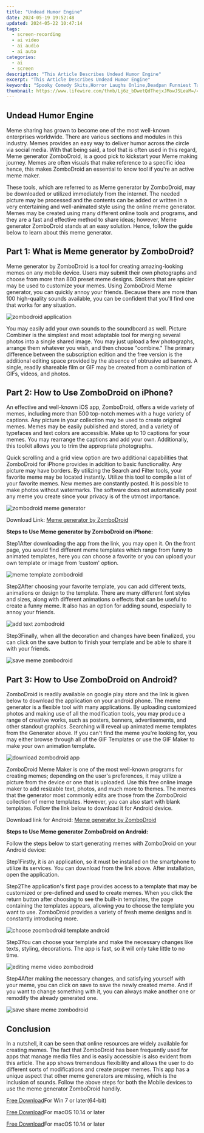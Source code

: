 ```yaml
---
title: "Undead Humor Engine"
date: 2024-05-19 19:52:48
updated: 2024-05-22 10:47:14
tags: 
  - screen-recording
  - ai video
  - ai audio
  - ai auto
categories: 
  - ai
  - screen
description: "This Article Describes Undead Humor Engine"
excerpt: "This Article Describes Undead Humor Engine"
keywords: "Spooky Comedy Skits,Horror Laughs Online,Deadpan Funniest Takes,Zombie Chuckles Joke,Cursed Humor Videos,Ghoulish Comedy Hits,Phantasmic Jokes Stream"
thumbnail: https://www.lifewire.com/thmb/Lj6z_bDwetQdThejxJMowJSLeaM=/400x300/filters:no_upscale():max_bytes(150000):strip_icc()/useslackatwork-dd81bcc073fe4e99abba80926254f05e.jpg
---
```


## Undead Humor Engine

Meme sharing has grown to become one of the most well-known enterprises worldwide. There are various sections and modules in this industry. Memes provides an easy way to deliver humor across the circle via social media. With that being said, a tool that is often used in this regard, Meme generator ZomboDroid, is a good pick to kickstart your Meme making journey. Memes are often visuals that make reference to a specific idea hence, this makes ZomboDroid an essential to know tool if you're an active meme maker.

These tools, which are referred to as Meme generator by ZomboDroid, may be downloaded or utilized immediately from the internet. The needed picture may be processed and the contents can be added or written in a very entertaining and well-animated style using the online meme generator. Memes may be created using many different online tools and programs, and they are a fast and effective method to share ideas; however, Meme generator ZomboDroid stands at an easy solution. Hence, follow the guide below to learn about this meme generator.

## Part 1: What is Meme generator by ZomboDroid?

Meme generator by ZomboDroid is a tool for creating amazing-looking memes on any mobile device. Users may submit their own photographs and choose from more than 800 preset meme designs. Stickers that are spicier may be used to customize your memes. Using ZomboDroid Meme generator, you can quickly annoy your friends. Because there are more than 100 high-quality sounds available, you can be confident that you'll find one that works for any situation.

![zombodroid application](https://images.wondershare.com/filmora/article-images/2022/07/zombodroid-application.jpg)

You may easily add your own sounds to the soundboard as well. Picture Combiner is the simplest and most adaptable tool for merging several photos into a single shared image. You may just upload a few photographs, arrange them whatever you wish, and then choose "combine." The primary difference between the subscription edition and the free version is the additional editing space provided by the absence of obtrusive ad banners. A single, readily shareable film or GIF may be created from a combination of GIFs, videos, and photos.

## Part 2: How to Use ZomboDroid on iPhone?

An effective and well-known iOS app, ZomboDroid, offers a wide variety of memes, including more than 500 top-notch memes with a huge variety of captions. Any picture in your collection may be used to create original memes. Memes may be easily published and stored, and a variety of typefaces and text colors are accessible. Make up to 10 captions for your memes. You may rearrange the captions and add your own. Additionally, this toolkit allows you to trim the appropriate photographs.

Quick scrolling and a grid view option are two additional capabilities that ZomboDroid for iPhone provides in addition to basic functionality. Any picture may have borders. By utilizing the Search and Filter tools, your favorite meme may be located instantly. Utilize this tool to compile a list of your favorite memes. New memes are constantly posted. It is possible to make photos without watermarks. The software does not automatically post any meme you create since your privacy is of the utmost importance.

![zombodroid meme generator](https://images.wondershare.com/filmora/article-images/2022/07/zombodroid-meme-generator.jpg)

Download Link: [Meme generator by ZomboDroid](https://apps.apple.com/us/app/meme-generator-by-zombodroid/id645831841)

**Steps to Use Meme generator by ZomboDroid on iPhone:**

Step1After downloading the app from the link, you may open it. On the front page, you would find different meme templates which range from funny to animated templates, here you can choose a favorite or you can upload your own template or image from ‘custom' option.

![meme template zombodroid](https://images.wondershare.com/filmora/article-images/2022/07/meme-template-zombodroid.jpg)

Step2After choosing your favorite template, you can add different texts, animations or design to the template. There are many different font styles and sizes, along with different animations o effects that can be useful to create a funny meme. It also has an option for adding sound, especially to annoy your friends.

![add text zombodroid](https://images.wondershare.com/filmora/article-images/2022/07/add-text-zombodroid.jpg)

Step3Finally, when all the decoration and changes have been finalized, you can click on the save button to finish your template and be able to share it with your friends.

![save meme zombodroid](https://images.wondershare.com/filmora/article-images/2022/07/save-meme-zombodroid.jpg)

## Part 3: How to Use ZomboDroid on Android?

ZomboDroid is readily available on google play store and the link is given below to download the application on your android phone. The meme generator is a flexible tool with many applications. By uploading customized photos and making use of all the modification tools, you may produce a range of creative works, such as posters, banners, advertisements, and other standout graphics. Searching will reveal up animated meme templates from the Generator above. If you can't find the meme you're looking for, you may either browse through all of the GIF Templates or use the GIF Maker to make your own animation template.

![download zombodroid app](https://images.wondershare.com/filmora/article-images/2022/07/download-zombodroid-app.jpg)

ZomboDroid Meme Maker is one of the most well-known programs for creating memes; depending on the user's preferences, it may utilize a picture from the device or one that is uploaded. Use this free online image maker to add resizable text, photos, and much more to themes. The memes that the generator most commonly edits are those from the ZomboDroid collection of meme templates. However, you can also start with blank templates. Follow the link below to download it for Android device.

Download link for Android: [Meme generator by ZomboDroid](https://play.google.com/store/apps/details?id=com.zombodroid.MemeGenerator&hl=en&gl=US)

**Steps to Use Meme generator ZomboDroid on Android:**

Follow the steps below to start generating memes with ZomboDroid on your Android device:

Step1Firstly, it is an application, so it must be installed on the smartphone to utilize its services. You can download from the link above. After installation, open the application.

Step2The application's first page provides access to a template that may be customized or pre-defined and used to create memes. When you click the return button after choosing to see the built-in templates, the page containing the templates appears, allowing you to choose the template you want to use. ZomboDroid provides a variety of fresh meme designs and is constantly introducing more.

![choose zoombodroid template android](https://images.wondershare.com/filmora/article-images/2022/07/choose-zoombodroid-template-android.jpg)

Step3You can choose your template and make the necessary changes like texts, styling, decorations. The app is fast, so it will only take little to no time.

![editing meme video zombodroid](https://images.wondershare.com/filmora/article-images/2022/07/editing-meme-video-zombodroid.jpg)

Step4After making the necessary changes, and satisfying yourself with your meme, you can click on save to save the newly created meme. And if you want to change something with it, you can always make another one or remodify the already generated one.

![save share meme zombodroid](https://images.wondershare.com/filmora/article-images/2022/07/save-share-meme-zombodroid.jpg)

## Conclusion

In a nutshell, it can be seen that online resources are widely available for creating memes. The fact that ZomboDroid has been frequently used for apps that manage media files and is easily accessible is also evident from this article. The app shows tremendous flexibility and allows the user to do different sorts of modifications and create proper memes. This app has a unique aspect that other meme generators are missing, which is the inclusion of sounds. Follow the above steps for both the Mobile devices to use the meme generator ZomboDroid handily.

[Free Download](https://tools.techidaily.com/wondershare/filmora/download/)For Win 7 or later(64-bit)

[Free Download](https://tools.techidaily.com/wondershare/filmora/download/)For macOS 10.14 or later

</article

[Free Download](https://tools.techidaily.com/wondershare/filmora/download/)For macOS 10.14 or later

<ins class="adsbygoogle"
     style="display:block"
     data-ad-format="autorelaxed"
     data-ad-client="ca-pub-7571918770474297"
     data-ad-slot="1223367746"></ins>

<ins class="adsbygoogle"
     style="display:block"
     data-ad-format="autorelaxed"
     data-ad-client="ca-pub-7571918770474297"
     data-ad-slot="1223367746"></ins>



<ins class="adsbygoogle"
     style="display:block"
     data-ad-client="ca-pub-7571918770474297"
     data-ad-slot="8358498916"
     data-ad-format="auto"
     data-full-width-responsive="true"></ins>


